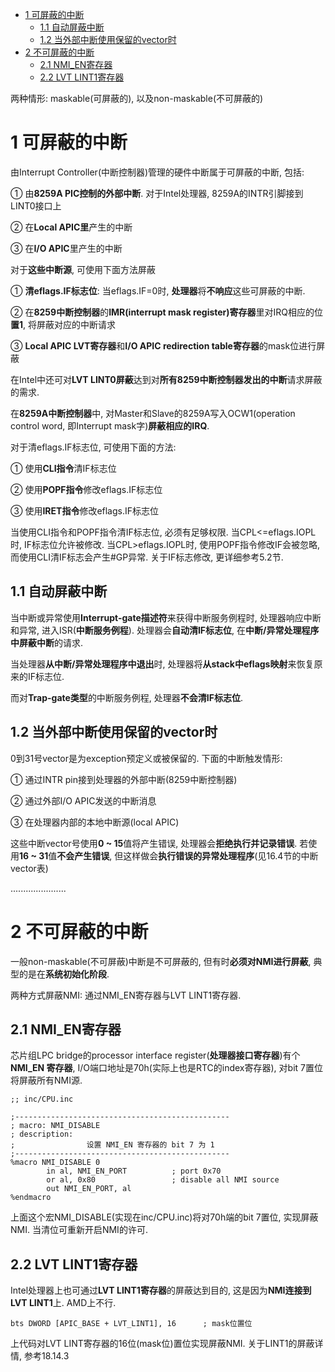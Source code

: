 
<!-- @import "[TOC]" {cmd="toc" depthFrom=1 depthTo=6 orderedList=false} -->

<!-- code_chunk_output -->

* [1 可屏蔽的中断](#1-可屏蔽的中断)
	* [1.1 自动屏蔽中断](#11-自动屏蔽中断)
	* [1.2 当外部中断使用保留的vector时](#12-当外部中断使用保留的vector时)
* [2 不可屏蔽的中断](#2-不可屏蔽的中断)
	* [2.1 NMI\_EN寄存器](#21-nmi_en寄存器)
	* [2.2 LVT LINT1寄存器](#22-lvt-lint1寄存器)

<!-- /code_chunk_output -->

两种情形: maskable(可屏蔽的), 以及non-maskable(不可屏蔽的)

# 1 可屏蔽的中断

由Interrupt Controller(中断控制器)管理的硬件中断属于可屏蔽的中断, 包括:

① 由**8259A PIC控制的外部中断**. 对于Intel处理器, 8259A的INTR引脚接到LINT0接口上

② 在**Local APIC里**产生的中断

③ 在**I/O APIC**里产生的中断

对于**这些中断源**, 可使用下面方法屏蔽

① **清eflags.IF标志位**: 当eflags.IF=0时, **处理器**将**不响应**这些可屏蔽的中断.

② 在**8259中断控制器**的**IMR(interrupt mask register)寄存器**里对IRQ相应的位**置1**, 将屏蔽对应的中断请求

③ **Local APIC LVT寄存器**和**I/O APIC redirection table寄存器**的mask位进行屏蔽

在Intel中还可对**LVT LINT0屏蔽**达到对**所有8259中断控制器发出的中断**请求屏蔽的需求.

在**8259A中断控制器**中, 对Master和Slave的8259A写入OCW1(operation control word, 即Interrupt mask字)**屏蔽相应的IRQ**.

对于清eflags.IF标志位, 可使用下面的方法:

① 使用**CLI指令**清IF标志位

② 使用**POPF指令**修改eflags.IF标志位

③ 使用**IRET指令**修改eflags.IF标志位

当使用CLI指令和POPF指令清IF标志位, 必须有足够权限. 当CPL<=eflags.IOPL时, IF标志位允许被修改. 当CPL>eflags.IOPL时, 使用POPF指令修改IF会被忽略, 而使用CLI清IF标志会产生\#GP异常. 关于IF标志修改, 更详细参考5.2节.

## 1.1 自动屏蔽中断

当中断或异常使用**Interrupt\-gate描述符**来获得中断服务例程时, 处理器响应中断和异常, 进入ISR(**中断服务例程**). 处理器会**自动清IF标志位**, 在**中断/异常处理程序中屏蔽中断**的请求.

当处理器**从中断/异常处理程序中退出**时, 处理器将**从stack中eflags映射**来恢复原来的IF标志位. 

而对**Trap\-gate类型**的中断服务例程, 处理器**不会清IF标志位**.

## 1.2 当外部中断使用保留的vector时

0到31号vector是为exception预定义或被保留的. 下面的中断触发情形:

① 通过INTR pin接到处理器的外部中断(8259中断控制器)

② 通过外部I/O APIC发送的中断消息

③ 在处理器内部的本地中断源(local APIC)

这些中断vector号使用**0 \~ 15**值将产生错误, 处理器会**拒绝执行并记录错误**. 若使用**16 \~ 31**值**不会产生错误**, 但这样做会**执行错误的异常处理程序**(见16.4节的中断vector表)

......................

# 2 不可屏蔽的中断

一般non\-maskable(不可屏蔽)中断是不可屏蔽的, 但有时**必须对NMI进行屏蔽**, 典型的是在**系统初始化阶段**.

两种方式屏蔽NMI: 通过NMI\_EN寄存器与LVT LINT1寄存器.

## 2.1 NMI\_EN寄存器

芯片组LPC bridge的processor interface register(**处理器接口寄存器**)有个 **NMI\_EN 寄存器**, I/O端口地址是70h(实际上也是RTC的index寄存器), 对bit 7置位将屏蔽所有NMI源.

```x86asm
;; inc/CPU.inc

;------------------------------------------------
; macro: NMI_DISABLE
; description:
;                设置 NMI_EN 寄存器的 bit 7 为 1
;------------------------------------------------
%macro NMI_DISABLE 0
        in al, NMI_EN_PORT          ; port 0x70
        or al, 0x80                 ; disable all NMI source
        out NMI_EN_PORT, al
%endmacro
```

上面这个宏NMI\_DISABLE(实现在inc/CPU.inc)将对70h端的bit 7置位, 实现屏蔽NMI. 当清位可重新开启NMI的许可.

## 2.2 LVT LINT1寄存器

Intel处理器上也可通过**LVT LINT1寄存器**的屏蔽达到目的, 这是因为**NMI连接到LVT LINT1**上. AMD上不行.

```x86asm
bts DWORD [APIC_BASE + LVT_LINT1], 16      ; mask位置位
```

上代码对LVT LINT寄存器的16位(mask位)置位实现屏蔽NMI. 关于LINT1的屏蔽详情, 参考18.14.3
